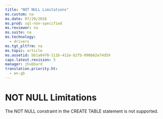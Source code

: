 ```yaml
---
title: "NOT NULL Limitations"
ms.custom: na
ms.date: 07/29/2016
ms.prod: sql-non-specified
ms.reviewer: na
ms.suite: na
ms.technology: 
  - drivers
ms.tgt_pltfrm: na
ms.topic: article
ms.assetid: bb1a04f0-111b-412e-b2fb-090b62e74d59
caps.latest.revision: 5
manager: jhubbard
translation.priority.ht: 
  - en-gb
---
```

# NOT NULL Limitations
The NOT NULL constraint in the CREATE TABLE statement is not supported.